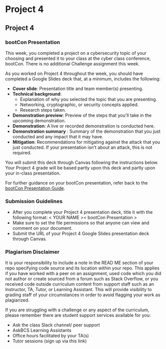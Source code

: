 # Project 4

## Project 4 <assignment>

### bootCon Presentation

This week, you completed a project on a cybersecurity topic of your choosing and presented it to your class at the cyber class conference, bootCon. There is no additional Challenge assignment this week.

As you worked on Project 4 throughout the week, you should have completed a Google Slides deck that, at a minimum, includes the following:
* **Cover slide**: Presentation title and team member(s) presenting.
* **Technical background**:
    * Explanation of why you selected the topic that you are presenting.
    * Networking, cryptographic, or security concepts applied.
    * Research steps taken.
* **Demonstration preview**: Preview of the steps that you'll take in the upcoming demonstration.
* **Demonstration**: A live or recorded demonstration is conducted here.
* **Demonstration summary** : Summary of the demonstration that you just conducted and any impact that it may have.
* **Mitigation**: Recommendations for mitigating against the attack that you just conducted. If your presentation isn't about an attack, this is not required.

You will submit this deck through Canvas following the instructions below. Your Project 4 grade will be based partly upon this deck and partly upon your in-class presentation.

For further guidance on your bootCon presentation, refer back to the [bootCon Presentation Guide](https://docs.google.com/document/d/1OpdJfVxTdcix4RhuzrS5YcnZLHSTThM5Nzpfe0laU4s/edit?usp=sharing).

### Submission Guidelines

* After you complete your Project 4 presentation deck, title it with the following format: < YOUR NAME >< bootCon Presentation >
* Make sure to set the file permissions so that anyone can view and comment on your document.
* Submit the URL of your Project 4 Google Slides presentation deck through Canvas.

### Plagiarism Disclaimer

It is your responsibility to include a note in the READ ME section of your repo specifying code source and its location within your repo. This applies if you have worked with a peer on an assignment, used code which you did not author or create sourced from a forum such as Stack Overflow, or you received code outside curriculum content from support staff such as an Instructor, TA, Tutor, or Learning Assistant. This will provide visibility to grading staff of your circumstances in order to avoid flagging your work as plagiarized.

If you are struggling with a challenge or any aspect of the curriculum, please remember there are student support services available for you:

* Ask the class Slack channel/ peer support
* AskBCS Learning Assistants 
* Office hours facilitated by your TA(s)
* Tutor sessions (sign up via this link)